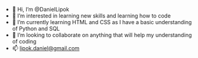 - 👋 Hi, I’m @DanielLipok
- 👀 I’m interested in learning new skills and learning how to code
- 🌱 I’m currently learning HTML and CSS as I have a basic understanding of Python and SQL
- 💞️ I’m looking to collaborate on anything that will help my understanding of coding
- 📫 lipok.daniel@gmail.com

<!---
DanielLipok/DanielLipok is a ✨ special ✨ repository because its `README.md` (this file) appears on your GitHub profile.
You can click the Preview link to take a look at your changes.
--->
